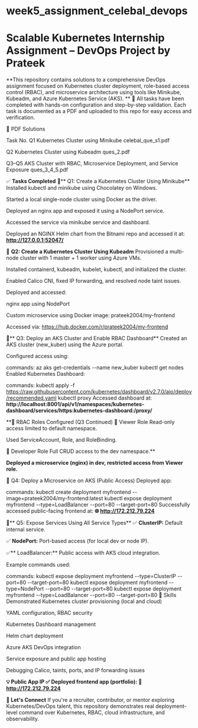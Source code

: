 # week5_assignment_celebal_devops
# Scalable Kubernetes Internship Assignment – DevOps Project by Prateek
**This repository contains solutions to a comprehensive DevOps assignment focused on Kubernetes cluster deployment, role-based access control (RBAC), and microservice architecture using tools like Minikube, Kubeadm, and Azure Kubernetes Service (AKS).
**
🧠
All tasks have been completed with hands-on configuration and step-by-step validation. Each task is documented as a PDF and uploaded to this repo for easy access and verification.

📂 PDF Solutions

Task No.
Q1	Kubernetes Cluster using Minikube	celebal_que_s1.pdf

Q2	Kubernetes Cluster using Kubeadm	ques_2.pdf

Q3–Q5	AKS Cluster with RBAC, Microservice Deployment, and Service Exposure	ques_3_4_5.pdf

✅ **Tasks Completed**
🔹** Q1: Create a Kubernetes Cluster Using Minikube**
Installed kubectl and minikube using Chocolatey on Windows.

Started a local single-node cluster using Docker as the driver.

Deployed an nginx app and exposed it using a NodePort service.

Accessed the service via minikube service and dashboard.

Deployed an NGINX Helm chart from the Bitnami repo and accessed it at:
**http://127.0.0.1:52047/**

🔹 **Q2: Create a Kubernetes Cluster Using Kubeadm**
Provisioned a multi-node cluster with 1 master + 1 worker using Azure VMs.

Installed containerd, kubeadm, kubelet, kubectl, and initialized the cluster.

Enabled Calico CNI, fixed IP forwarding, and resolved node taint issues.

Deployed and accessed:

nginx app using NodePort

Custom microservice using Docker image: prateek2004/my-frontend

Accessed via:
https://hub.docker.com/r/prateek2004/my-frontend

🔹** Q3: Deploy an AKS Cluster and Enable RBAC Dashboard**
Created an AKS cluster (new_kuber) using the Azure portal.

Configured access using:

commands: 
az aks get-credentials --name new_kuber
kubectl get nodes
Enabled Kubernetes Dashboard:

commands:
kubectl apply -f https://raw.githubusercontent.com/kubernetes/dashboard/v2.7.0/aio/deploy/recommended.yaml
kubectl proxy
Accessed dashboard at:
**http://localhost:8001/api/v1/namespaces/kubernetes-dashboard/services/https:kubernetes-dashboard:/proxy/**

**🔐 RBAC Roles Configured (Q3 Continued)
📄 Viewer Role
Read-only access limited to default namespace.

Used ServiceAccount, Role, and RoleBinding.

📄 Developer Role
Full CRUD access to the dev namespace.**

**Deployed a microservice (nginx) in dev, restricted access from Viewer role.**

🔹 Q4: Deploy a Microservice on AKS (Public Access)
Deployed app:

commands:
kubectl create deployment myfrontend --image=prateek2004/my-frontend:latest
kubectl expose deployment myfrontend --type=LoadBalancer --port=80 --target-port=80
Successfully accessed public-facing frontend at:
**🌐 http://172.212.79.224**

🔹** Q5: Expose Services Using All Service Types**
✅ **ClusterIP:** Default internal service.

✅ **NodePort:** Port-based access (for local dev or node IP).

✅** LoadBalancer:** Public access with AKS cloud integration.

Example commands used:

commands:
kubectl expose deployment myfrontend --type=ClusterIP --port=80 --target-port=80
kubectl expose deployment myfrontend --type=NodePort --port=80 --target-port=80
kubectl expose deployment myfrontend --type=LoadBalancer --port=80 --target-port=80
🧾 Skills Demonstrated
Kubernetes cluster provisioning (local and cloud)

YAML configuration, RBAC security

Kubernetes Dashboard management

Helm chart deployment

Azure AKS DevOps integration

Service exposure and public app hosting

Debugging Calico, taints, ports, and IP forwarding issues

**💡 Public App IP
✅ Deployed frontend app (portfolio):
🔗 http://172.212.79.224**

**🤝 Let's Connect**
If you're a recruiter, contributor, or mentor exploring Kubernetes/DevOps talent, this repository demonstrates real deployment-level command over Kubernetes, RBAC, cloud infrastructure, and observability.

